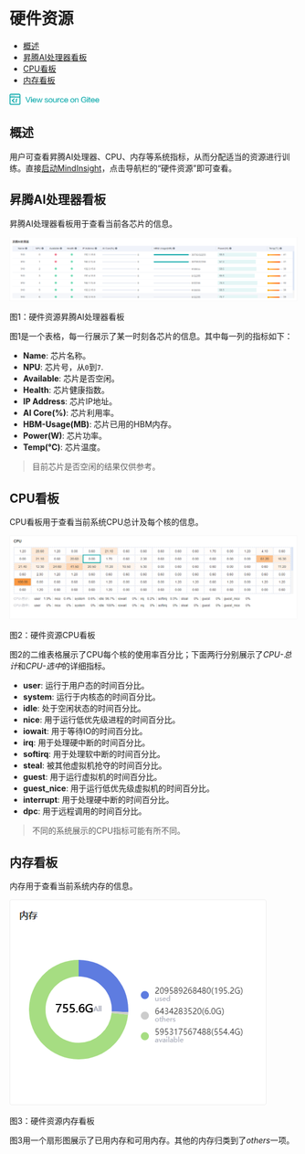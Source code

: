 # 硬件资源

<!-- TOC -->

- [概述](#概述)
- [昇腾AI处理器看板](#昇腾ai处理器看板)
- [CPU看板](#cpu看板)
- [内存看板](#内存看板)

<!-- /TOC -->

<a href="https://gitee.com/mindspore/docs/blob/master/tutorials/source_zh_cn/advanced_use/system_metrics.md" target="_blank"><img src="../_static/logo_source.png"></a>&nbsp;&nbsp;

## 概述

用户可查看昇腾AI处理器、CPU、内存等系统指标，从而分配适当的资源进行训练。直接[启动MindInsight](https://www.mindspore.cn/tutorial/zh-CN/master/advanced_use/mindinsight_commands.html#id3)，点击导航栏的“硬件资源”即可查看。

## 昇腾AI处理器看板

昇腾AI处理器看板用于查看当前各芯片的信息。

![sysmetric_npu.png](./images/sysmetric_npu.png)

图1：硬件资源昇腾AI处理器看板

图1是一个表格，每一行展示了某一时刻各芯片的信息。其中每一列的指标如下：

- **Name**: 芯片名称。
- **NPU**: 芯片号，从`0`到`7`.
- **Available**: 芯片是否空闲。
- **Health**: 芯片健康指数。
- **IP Address**: 芯片IP地址。
- **AI Core(%)**: 芯片利用率。
- **HBM-Usage(MB)**: 芯片已用的HBM内存。
- **Power(W)**: 芯片功率。
- **Temp(°C)**: 芯片温度。

> 目前芯片是否空闲的结果仅供参考。

## CPU看板

CPU看板用于查看当前系统CPU总计及每个核的信息。

![sysmetric_cpu.png](./images/sysmetric_cpu.png)

图2：硬件资源CPU看板

图2的二维表格展示了CPU每个核的使用率百分比；下面两行分别展示了*CPU-总计*和*CPU-选中*的详细指标。

- **user**: 运行于用户态的时间百分比。
- **system**: 运行于内核态的时间百分比。
- **idle**: 处于空闲状态的时间百分比。
- **nice**: 用于运行低优先级进程的时间百分比。
- **iowait**: 用于等待IO的时间百分比。
- **irq**: 用于处理硬中断的时间百分比。
- **softirq**: 用于处理软中断的时间百分比。
- **steal**: 被其他虚拟机抢夺的时间百分比。
- **guest**: 用于运行虚拟机的时间百分比。
- **guest_nice**: 用于运行低优先级虚拟机的时间百分比。
- **interrupt**: 用于处理硬中断的时间百分比。
- **dpc**: 用于远程调用的时间百分比。

> 不同的系统展示的CPU指标可能有所不同。

## 内存看板

内存用于查看当前系统内存的信息。

![sysmetric_mem.png](./images/sysmetric_mem.png)

图3：硬件资源内存看板

图3用一个扇形图展示了已用内存和可用内存。其他的内存归类到了*others*一项。
